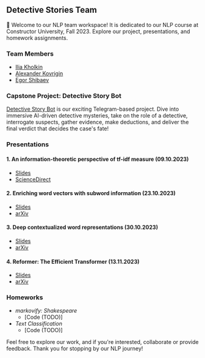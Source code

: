 ## Detective Stories Team

👋 Welcome to our NLP team workspace! It is dedicated to our NLP course at Constructor University, Fall 2023. Explore our project, presentations, and homework assignments.

### Team Members
- [Ilia Kholkin](https://github.com/kholkinilia)
- [Alexander Kovrigin](https://github.com/waleko)
- [Egor Shibaev](https://github.com/EgorShibaev)

### Capstone Project: Detective Story Bot
[Detective Story Bot](https://github.com/detective-stories/detective-stories) is our exciting Telegram-based project. Dive into immersive AI-driven detective mysteries, take on the role of a detective, interrogate suspects, gather evidence, make deductions, and deliver the final verdict that decides the case's fate!

### Presentations
#### 1. An information-theoretic perspective of tf-idf measure (09.10.2023)
   - [Slides](https://github.com/detective-stories/.github/blob/main/slides/01_tf_idf.pdf)
   - [ScienceDirect](https://www.sciencedirect.com/science/article/abs/pii/S0306457302000213)

#### 2. Enriching word vectors with subword information (23.10.2023)
   - [Slides](https://github.com/detective-stories/.github/blob/main/slides/Subword%20information.pdf)
   - [arXiv](https://arxiv.org/abs/1607.04606)

#### 3. Deep contextualized word representations (30.10.2023)
  - [Slides](https://github.com/detective-stories/.github/blob/main/slides/Deep%20contextualized%20word%20representations.pdf)
  - [arXiv](https://arxiv.org/abs/1802.05365)

#### 4. Reformer: The Efficient Transformer (13.11.2023)
  - [Slides](https://github.com/detective-stories/.github/blob/main/slides/Reformer_%20The%20Efficient%20Transformer.pdf)
  - [arXiv](https://arxiv.org/abs/2001.04451)

### Homeworks
- _markovify: Shakespeare_
    - [Code (TODO)]
- _Text Classification_
    - [Code (TODO)]

Feel free to explore our work, and if you're interested, collaborate or provide feedback. Thank you for stopping by our NLP journey!
